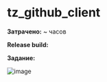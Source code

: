 # tz_github_client

**Затрачено:** ~  часов

**Release build:** 

**Задание:**

![image](https://github.com/user-attachments/assets/110cc390-fe01-41a0-9d65-5c3ec9a16073)
